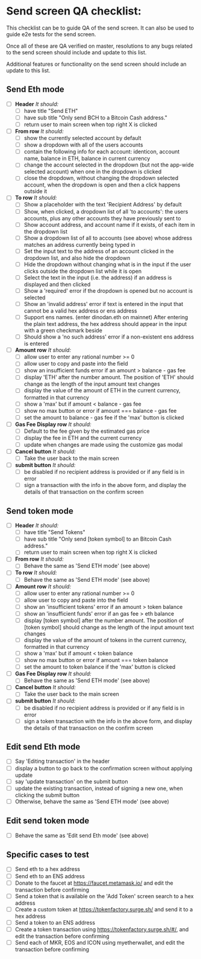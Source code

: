 # Send screen QA checklist:

This checklist can be to guide QA of the send screen. It can also be used to guide e2e tests for the send screen.

Once all of these are QA verified on master, resolutions to any bugs related to the send screen should include and update to this list.

Additional features or functionality on the send screen should include an update to this list.

## Send Eth mode
  - [ ] **Header** _It should:_
    - [ ] have title "Send ETH"
    - [ ] have sub title "Only send BCH to a Bitcoin Cash address."
    - [ ] return user to main screen when top right X is clicked
  - [ ] **From row** _It should:_
    - [ ] show the currently selected account by default
    - [ ] show a dropdown with all of the users accounts
    - [ ] contain the following info for each account: identicon, account name, balance in ETH, balance in current currency
    - [ ] change the account selected in the dropdown (but not the app-wide selected account) when one in the dropdown is clicked
    - [ ] close the dropdown, without changing the dropdown selected account, when the dropdown is open and then a click happens outside it
  - [ ] **To row** _It should:_
    - [ ] Show a placeholder with the text 'Recipient Address' by default
    - [ ] Show, when clicked, a dropdown list of all 'to accounts': the users accounts, plus any other accounts they have previously sent to
    - [ ] Show account address, and account name if it exists, of each item in the dropdown list
    - [ ] Show a dropdown list of all to accounts (see above) whose address matches an address currently being typed in
    - [ ] Set the input text to the address of an account clicked in the dropdown list, and also hide the dropdown
    - [ ] Hide the dropdown without changing what is in the input if the user clicks outside the dropdown list while it is open
    - [ ] Select the text in the input (i.e. the address) if an address is displayed and then clicked
    - [ ] Show a 'required' error if the dropdown is opened but no account is selected
    - [ ] Show an 'invalid address' error if text is entered in the input that cannot be a valid hex address or ens address
    - [ ] Support ens names. (enter dinodan.eth on mainnet) After entering the plain text address, the hex address should appear in the input with a green checkmark beside
    - [ ] Should show a 'no such address' error if a non-existent ens address is entered
  - [ ] **Amount row** _It should:_
    - [ ] allow user to enter any rational number >= 0
    - [ ] allow user to copy and paste into the field
    - [ ] show an insufficient funds error if an amount > balance - gas fee
    - [ ] display 'ETH' after the number amount. The position of 'ETH' should change as the length of the input amount text changes
    - [ ] display the value of the amount of ETH in the current currency, formatted in that currency
    - [ ] show a 'max' but if amount < balance - gas fee
    - [ ] show no max button or error if amount === balance - gas fee
    - [ ] set the amount to balance - gas fee if the 'max' button is clicked
  - [ ] **Gas Fee Display row** _It should:_
    - [ ] Default to the fee given by the estimated gas price
    - [ ] display the fee in ETH and the current currency
    - [ ] update when changes are made using the customize gas modal
  - [ ] **Cancel button** _It should:_
    - [ ] Take the user back to the main screen
  - [ ] **submit button** _It should:_
    - [ ] be disabled if no recipient address is provided or if any field is in error
    - [ ] sign a transaction with the info in the above form, and display the details of that transaction on the confirm screen

## Send token mode
- [ ] **Header** _It should:_
  - [ ] have title "Send Tokens"
  - [ ] have sub title "Only send [token symbol] to an Bitcoin Cash address."
  - [ ] return user to main screen when top right X is clicked
- [ ] **From row** _It should:_
  - [ ] Behave the same as 'Send ETH mode' (see above)
- [ ] **To row** _It should:_
  - [ ] Behave the same as 'Send ETH mode' (see above)
- [ ] **Amount row** _It should:_
  - [ ] allow user to enter any rational number >= 0
  - [ ] allow user to copy and paste into the field
  - [ ] show an 'insufficient tokens' error if an amount > token balance
  - [ ] show an 'insufficient funds' error if an gas fee > eth balance
  - [ ] display [token symbol] after the number amount. The position of [token symbol] should change as the length of the input amount text changes
  - [ ] display the value of the amount of tokens in the current currency, formatted in that currency
  - [ ] show a 'max' but if amount < token balance
  - [ ] show no max button or error if amount === token balance
  - [ ] set the amount to token balance if the 'max' button is clicked
- [ ] **Gas Fee Display row** _It should:_
  - [ ] Behave the same as 'Send ETH mode' (see above)
- [ ] **Cancel button** _It should:_
  - [ ] Take the user back to the main screen
- [ ] **submit button** _It should:_
  - [ ] be disabled if no recipient address is provided or if any field is in error
  - [ ] sign a token transaction with the info in the above form, and display the details of that transaction on the confirm screen

## Edit send Eth mode
  - [ ] Say 'Editing transaction' in the header
  - [ ] display a button to go back to the confirmation screen without applying update
  - [ ] say 'update transaction' on the submit button
  - [ ] update the existing transaction, instead of signing a new one, when clicking the submit button
  - [ ] Otherwise, behave the same as 'Send ETH mode' (see above)

## Edit send token mode
  - [ ] Behave the same as 'Edit send Eth mode' (see above)

## Specific cases to test
 - [ ] Send eth to a hex address
 - [ ] Send eth to an ENS address
 - [ ] Donate to the faucet at https://faucet.metamask.io/ and edit the transaction before confirming
 - [ ] Send a token that is available on the 'Add Token' screen search to a hex address
 - [ ] Create a custom token at https://tokenfactory.surge.sh/ and send it to a hex address
 - [ ] Send a token to an ENS address
 - [ ] Create a token transaction using https://tokenfactory.surge.sh/#/, and edit the transaction before confirming
 - [ ] Send each of MKR, EOS and ICON using myetherwallet, and edit the transaction before confirming
